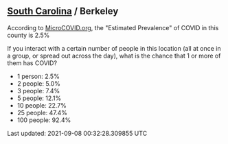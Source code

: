 
## [South Carolina](/united-states/south-carolina) / Berkeley

According to [MicroCOVID.org](http://microcovid.org),
the "Estimated Prevalence" of COVID in this county is 2.5%

If you interact with a certain number of people in this location
(all at once in a group, or spread out across the day), what is the chance that
1 or more of them has COVID?

- 1 person: 2.5%
- 2 people: 5.0%
- 3 people: 7.4%
- 5 people: 12.1%
- 10 people: 22.7%
- 25 people: 47.4%
- 100 people: 92.4%

Last updated: 2021-09-08 00:32:28.309855 UTC
